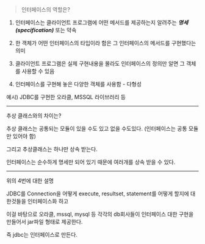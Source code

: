 
> 인터페이스의 역할은?

1. 인터페이스는 클라이언트 프로그램에 어떤 메서드를 제공하는지 알려주는 ***명세(specification)*** 또는 약속

2. 한 객체가 어떤 인터페이스의 타입이라 함은 그 인터페이스의 메서드를 구현했다는 의미

3. 클라이언트 프로그램은 실제 구현내용을 몰라도 인터페이스의 정의만 알면 그 객체를 사용할 수 있음

4. 인터페이스를 구현해 놓은 다양한 객체를 사용함 - 다형성 

예시) JDBC를 구현한 오라클, MSSQL 라이브러리 등

------

추상 클래스와의 차이는?

추상 클래스는 공통되는 모듈이 있을 수도 있고 없을 수도있다. (인터페이스는 공통 모듈만 있어야 함)

 그리고 추상클래스는 하나만 상속 받는다.

인터페이스는 순수하게 명세만 되어 있기 때문에 여러개를 상속 받을 수 있다.

-----

위의 4번에 대한 설명

JDBC를 Connection을 어떻게 execute, resultset, statement를 어떻게 할지에 대한것들을 인터페이스화 하고

이걸 바탕으로 오라클, mssql, mysql 등 각각의 db회사들이 인터페이스 대한 구현을 만들어서 jar파일 형태로 제공한다.

즉 jdbc는 인터페이스로 만든다.

